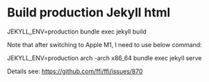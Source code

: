 # Build production Jekyll html

JEKYLL_ENV=production bundle exec jekyll build

Note that after switching to Apple M1, I need to use below command:

JEKYLL_ENV=production arch -arch x86_64 bundle exec jekyll serve

Details see:
https://github.com/ffi/ffi/issues/870
